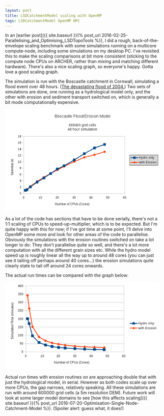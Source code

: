 ```yaml
---
layout: post
title: LSDCatchmentModel scaling with OpenMP
tags: LSDCatchmentModel OpenMP HPC
---
```


In an [earlier post]({{ site.baseurl }}{% post_url 2016-02-25-Parallelising_and_Optimising_LSDTopoTools %}), I did a rough, back-of-the-envelope scaling benchmark with some simulations running on a multicore compute-node, including some simulations on my desktop PC. I've revisited this to make the scaling comparisons at bit more consistent (sticking to the compute node CPUs on ARCHER, rather than mixing and matching different hardware). There's also a nice scaling graph, so everyone's happy. Gotta love a good scaling graph.

The simulation is run with the Boscastle catchment in Cornwall, simulating a flood event over 48 hours. ([The devastating flood of 2004.](http://www.metoffice.gov.uk/learning/learn-about-the-weather/weather-phenomena/case-studies/boscastle)) Two sets of simulations are done, one running as a hydrological model only, and the other with erosion and sediment transport switched on, which is generally a bit mode computationally expensive.

![boscastle_speed_up](images/blog_boscastle.png)

As a lot of the code has sections that have to be done serially, there's not a 1:1 scaling of CPUs to speed-up-multiplier, which is to be expected. But I'm quite happy with this for now; if I've got time at some point, I'll delve into OpenMP some more and look for other areas of the code to parallelise. Obviously the simulations with the erosion routines switched on take a lot longer to do: They don't parallelise quite so well, and there's a lot more computation with all the different grain sizes etc. While the hydro model speed up is roughly linear all the way up to around 48 cores (you can just see it tailing off perhaps around 40 cores...) the erosion simulations quite clearly state to tail off around 24 cores onwards.

The actual run times can be compared with the graph below:

![boscastle_runtime](images/blog_boscastle2.png)

Actual run times with erosion routines on are approaching double that with just the hydrological model, in serial. However as both codes scale up over more CPUs, the gap narrows, relatively speaking. All these simulations are run with around 600000 grid cells (a 5m resolution DEM). Future work will look at some larger model domains to see [how this affects scaling]({{ site.baseurl }}{% post_url 2016-07-20-Optimisation-Single-Node-Catchment-Model %}). (Spoiler alert: guess what, it does!)
